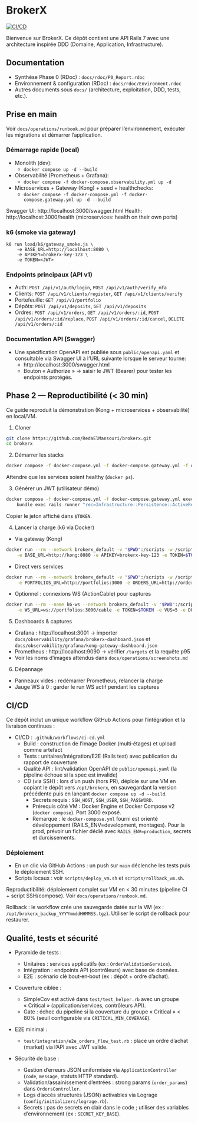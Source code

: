 # BrokerX

[![CI/CD](https://github.com/RedaElMansouri/brokerx/actions/workflows/ci-cd.yml/badge.svg)](https://github.com/RedaElMansouri/brokerx/actions/workflows/ci-cd.yml)

Bienvenue sur BrokerX. Ce dépôt contient une API Rails 7 avec une architecture inspirée DDD (Domaine, Application, Infrastructure).

## Documentation

- Synthèse Phase 0 (RDoc) : `docs/rdoc/P0_Report.rdoc`
- Environnement & configuration (RDoc) : `docs/rdoc/Environment.rdoc`
- Autres documents sous `docs/` (architecture, exploitation, DDD, tests, etc.).

## Prise en main

Voir `docs/operations/runbook.md` pour préparer l’environnement, exécuter les migrations et démarrer l’application.

### Démarrage rapide (local)

- Monolith (dev):
	- `docker compose up -d --build`
- Observabilité (Prometheus + Grafana):
	- `docker compose -f docker-compose.observability.yml up -d`
- Microservices + Gateway (Kong) + seed + healthchecks:
	- `docker compose -f docker-compose.yml -f docker-compose.gateway.yml up -d --build`

Swagger UI: http://localhost:3000/swagger.html
Health: http://localhost:3000/health (microservices: health on their own ports)

### k6 (smoke via gateway)

```
k6 run load/k6/gateway_smoke.js \
	-e BASE_URL=http://localhost:8080 \
	-e APIKEY=brokerx-key-123 \
	-e TOKEN=<JWT>
```

### Endpoints principaux (API v1)

- Auth: `POST /api/v1/auth/login`, `POST /api/v1/auth/verify_mfa`
- Clients: `POST /api/v1/clients/register`, `GET /api/v1/clients/verify`
- Portefeuille: `GET /api/v1/portfolio`
- Dépôts: `POST /api/v1/deposits`, `GET /api/v1/deposits`
- Ordres: `POST /api/v1/orders`, `GET /api/v1/orders/:id`, `POST /api/v1/orders/:id/replace`, `POST /api/v1/orders/:id/cancel`, `DELETE /api/v1/orders/:id`

### Documentation API (Swagger)

- Une spécification OpenAPI est publiée sous `public/openapi.yaml` et consultable via Swagger UI à l’URL suivante lorsque le serveur tourne:
	- http://localhost:3000/swagger.html
	- Bouton « Authorize » → saisir le JWT (Bearer) pour tester les endpoints protégés.

## Phase 2 — Reproductibilité (< 30 min)

Ce guide reproduit la démonstration (Kong + microservices + observabilité) en local/VM.

1) Cloner
```bash
git clone https://github.com/RedaElMansouri/brokerx.git
cd brokerx
```

2) Démarrer les stacks
```bash
docker compose -f docker-compose.yml -f docker-compose.gateway.yml -f docker-compose.observability.yml up -d
```
Attendre que les services soient healthy (`docker ps`).

3) Générer un JWT (utilisateur démo)
```bash
docker compose -f docker-compose.yml -f docker-compose.gateway.yml exec portfolios \
	bundle exec rails runner "rec=Infrastructure::Persistence::ActiveRecord::ClientRecord.find_by(email: 'demo@brokerx.local'); puts Application::UseCases::AuthenticateUserUseCase.new(Infrastructure::Persistence::Repositories::ActiveRecordClientRepository.new).send(:generate_jwt_token, rec.id)"
```
Copier le jeton affiché dans `$TOKEN`.

4) Lancer la charge (k6 via Docker)
- Via gateway (Kong)
```bash
docker run --rm --network brokerx_default -v "$PWD":/scripts -w /scripts grafana/k6 run load/k6/gateway_smoke.js \
	-e BASE_URL=http://kong:8080 -e APIKEY=brokerx-key-123 -e TOKEN=$TOKEN -e VUS=5 -e DURATION=45s
```
- Direct vers services
```bash
docker run --rm --network brokerx_default -v "$PWD":/scripts -w /scripts grafana/k6 run load/k6/direct_microservices_smoke.js \
	-e PORTFOLIOS_URL=http://portfolios:3000 -e ORDERS_URL=http://orders-a:3000 -e TOKEN=$TOKEN -e VUS=5 -e DURATION=45s
```
- Optionnel : connexions WS (ActionCable) pour captures
```bash
docker run --rm --name k6-ws --network brokerx_default -v "$PWD":/scripts -w /scripts grafana/k6 run load/k6/cable_connect.js \
	-e WS_URL=ws://portfolios:3000/cable -e TOKEN=$TOKEN -e VUS=5 -e DURATION=5m -e WS_HOLD_MS=290000
```

5) Dashboards & captures
- Grafana : http://localhost:3001 → importer `docs/observability/grafana/brokerx-dashboard.json` et `docs/observability/grafana/kong-gateway-dashboard.json`
- Prometheus : http://localhost:9090 → vérifier `/targets` et la requête p95
- Voir les noms d’images attendus dans `docs/operations/screenshots.md`

6) Dépannage
- Panneaux vides : redémarrer Prometheus, relancer la charge
- Jauge WS à 0 : garder le run WS actif pendant les captures

## CI/CD

Ce dépôt inclut un unique workflow GitHub Actions pour l’intégration et la livraison continues :

- CI/CD : `.github/workflows/ci-cd.yml`
	- Build : construction de l’image Docker (multi‑étages) et upload comme artefact
	- Tests : unitaires/intégration/E2E (Rails test) avec publication du rapport de couverture
	- Qualité API : lint/validation OpenAPI de `public/openapi.yaml` (la pipeline échoue si la spec est invalide)
	- CD (via SSH) : lors d’un push (hors PR), déploie sur une VM en copiant le dépôt vers `/opt/brokerx`, en sauvegardant la version précédente puis en lançant `docker compose up -d --build`.
		- Secrets requis : `SSH_HOST`, `SSH_USER`, `SSH_PASSWORD`.
		- Prérequis côté VM : Docker Engine et Docker Compose v2 (`docker compose`). Port 3000 exposé.
		- Remarque : le `docker-compose.yml` fourni est orienté développement (RAILS_ENV=development, montages). Pour la prod, prévoir un fichier dédié avec `RAILS_ENV=production`, secrets et durcissements.

### Déploiement

- En un clic via GitHub Actions : un push sur `main` déclenche les tests puis le déploiement SSH.
- Scripts locaux : voir `scripts/deploy_vm.sh` et `scripts/rollback_vm.sh`.

Reproductibilité: déploiement complet sur VM en < 30 minutes (pipeline CI + script SSH/compose). Voir `docs/operations/runbook.md`.

Rollback : le workflow crée une sauvegarde datée sur la VM (ex : `/opt/brokerx_backup_YYYYmmddHHMMSS.tgz`). Utiliser le script de rollback pour restaurer.

## Qualité, tests et sécurité

- Pyramide de tests :
	- Unitaires : services applicatifs (ex : `OrderValidationService`).
	- Intégration : endpoints API (contrôleurs) avec base de données.
	- E2E : scénario clé bout‑en‑bout (ex : dépôt + ordre d’achat).

- Couverture ciblée :
	- SimpleCov est activé dans `test/test_helper.rb` avec un groupe « Critical » (application/services, contrôleurs API).
	- Gate : échec du pipeline si la couverture du groupe « Critical » < 80% (seuil configurable via `CRITICAL_MIN_COVERAGE`).

- E2E minimal :
	- `test/integration/e2e_orders_flow_test.rb` : place un ordre d’achat (market) via l’API avec JWT valide.

- Sécurité de base :
	- Gestion d’erreurs JSON uniformisée via `ApplicationController` (`code`, `message`, statuts HTTP standard).
	- Validation/assainissement d’entrées : strong params (`order_params`) dans `OrdersController`.
	- Logs d’accès structurés (JSON) activables via Lograge (`config/initializers/lograge.rb`).
	- Secrets : pas de secrets en clair dans le code ; utiliser des variables d’environnement (ex : `SECRET_KEY_BASE`).